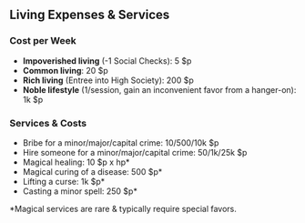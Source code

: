 ## Living Expenses & Services

### Cost per Week
- **Impoverished living** (-1 Social Checks): 5 $p
- **Common living**: 20 $p
- **Rich living** (Entree into High Society): 200 $p
- **Noble lifestyle** (1/session, gain an inconvenient favor from a hanger-on): 1k $p

### Services & Costs
- Bribe for a minor/major/capital crime: 10/500/10k $p
- Hire someone for a minor/major/capital crime: 50/1k/25k $p
- Magical healing: 10 $p x hp*
- Magical curing of a disease: 500 $p*
- Lifting a curse: 1k $p*
- Casting a minor spell: 250 $p*

*Magical services are rare & typically require special favors.
